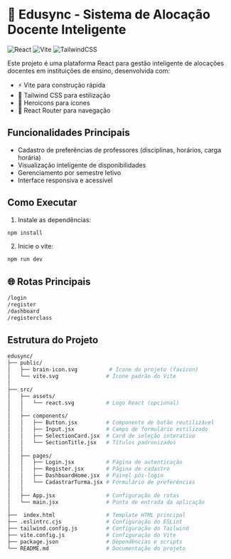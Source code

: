 # 🧠 Edusync - Sistema de Alocação Docente Inteligente

![React](https://img.shields.io/badge/React-20232A?style=for-the-badge&logo=react&logoColor=61DAFB) 
![Vite](https://img.shields.io/badge/Vite-B73BFE?style=for-the-badge&logo=vite&logoColor=FFD62E) 
![TailwindCSS](https://img.shields.io/badge/Tailwind_CSS-38B2AC?style=for-the-badge&logo=tailwind-css&logoColor=white)


Este projeto é uma plataforma React para gestão inteligente de alocações docentes em instituições de ensino, desenvolvida com:

- ⚡ Vite para construção rápida
- 🎨 Tailwind CSS para estilização
- 🧩 Heroicons para ícones
- 🚀 React Router para navegação

## Funcionalidades Principais

- Cadastro de preferências de professores (disciplinas, horários, carga horária)
- Visualização inteligente de disponibilidades
- Gerenciamento por semestre letivo
- Interface responsiva e acessível

## Como Executar

1. Instale as dependências:
```bash
npm install
```

2. Inicie o vite:
```bash
npm run dev
```


## 🌐 Rotas Principais

```bash
/login
/register
/dashboard
/registerclass
```

##  Estrutura do Projeto
```bash
edusync/
├── public/
│   ├── brain-icon.svg          # Ícone do projeto (favicon)
│   └── vite.svg               # Ícone padrão do Vite
│  
├── src/
│   ├── assets/
│   │   └── react.svg          # Logo React (opcional)
│   │
│   ├── components/
│   │   ├── Button.jsx         # Componente de botão reutilizável
│   │   ├── Input.jsx          # Campo de formulário estilizado
│   │   ├── SelectionCard.jsx  # Card de seleção interativo
│   │   └── SectionTitle.jsx   # Títulos padronizados
│   │
│   ├── pages/
│   │   ├── Login.jsx          # Página de autenticação
│   │   ├── Register.jsx       # Página de cadastro
│   │   ├── DashboardHome.jsx  # Painel pós-login
│   │   └── CadastrarTurma.jsx # Formulário de preferências
│   │
│   ├── App.jsx                # Configuração de rotas
│   └── main.jsx               # Ponto de entrada da aplicação
│
├──  index.html                # Template HTML principal
├── .eslintrc.cjs              # Configuração do ESLint
├── tailwind.config.js         # Configuração do Tailwind
├── vite.config.js             # Configuração do Vite
├── package.json               # Dependências e scripts
└── README.md                  # Documentação do projeto
```

